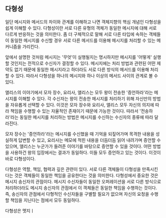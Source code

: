 ## 다형성
일단 메시지와 메서드의 차이와 관계를 이해하고 나면 객체지향의 핵심 개념인 다형성을 쉽게 이해할 수 있다. 다형성이란 서로 다른 유형의 객체가 동일한 메시지에 대해 서로 다르게 반응하는 것을 의미한다. 좀 더 구체적으로 말해 서로 다른 타입에 속하는 객체들이 동일한 메시지를 수신할 경우 서로 다른 메서드를 이용해 메시지를 처리할 수 있는 메커니즘을 가리킨다.

앞에서 설명한 것처럼 메시지는 '무엇'이 실행될지는 명시하지만 메시지를 '어떻게' 실행할 것인지는 전적으로 수신자가 결정할 수 있다. 메시지에는 처리 방법과 관련된 어떤 제약도 없기 때문에 동일한 메시지라고 하더라도 서로 다른 방식의 메서드를 이용해 처리할 수 있다. 따라서 다형성을 하나의 메시지와 하나 이상의 메서드 사이의 관계로 볼 수 있다.

앨리스의 이야기에서 모자 장수, 요리사, 앨리스는 모두 왕이 전송한 '증언하라'라는 메시지를 이해할 수 있다. 각 수신자는 왕이 전송한 메시지를 처리하기 위해 자신만의 방법을 자유롭게 선택할 수 있다. 이것은 모자 장수와 요리사, 앨리스 모두 자신의 의지에 따라 책임을 수행할 수 있는 자율적인 존재이기 때문에 가능한 것이다. 따라서 '전송하라'라는 동일한 메시지를 처리하는 방법은 메시지를 수신하는 수신자의 종류에 따라 달라진다.

모자 장수는 '증언하라'라는 메시지를 수신했을 때 기억을 되짚어가며 목격한 내용을 성실하게 답변할 수 있고, 요리사는 메모에 적힌 내용을 더듬더듬 읽어 내려가며 증언할 수 있으며, 앨리스는 누군가가 들려준 이야기를 바탕으로 증언할 수 있을 것이다. 어떤 방법을 사용하건 왕의 입장에서는 결과가 동일하다. 이들 모두 증언하고 있는 것이다. 이것이 바로 다형성이다.

다형성은 역할, 책임, 협력과 깊은 관련이 있다. 서로 다른 객체들이 다형성을 만족시킨다는 것은 객체들이 동일한 책임을 공유한다는 것을 의미한다. 다형성에서 중요한 것은 메시지 송신자의 관점이다. 메시지 수신자들이 동일한 오퍼레이션을 서로 다른 방식으로 처리하더라도 메시지 송신자의 관점에서 이 객체들은 동일한 책임을 수행하는 것이다. 즉, 송신자의 관점에서 다형적인 수신자들을 구별할 필요가 없으며 자신의 요청을 수행할 책임을 지닌다는 점에서 모두 동일하다.

다형성은 멧지ㅣ